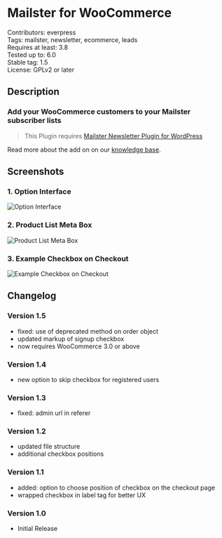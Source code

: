 # Mailster for WooCommerce

Contributors: everpress  
Tags: mailster, newsletter, ecommerce, leads  
Requires at least: 3.8  
Tested up to: 6.0  
Stable tag: 1.5  
License: GPLv2 or later

## Description

### Add your WooCommerce customers to your Mailster subscriber lists

> This Plugin requires [Mailster Newsletter Plugin for WordPress](https://mailster.co/?utm_campaign=wporg&utm_source=WooCommerce+for+Mailster)

Read more about the add on on our [knowledge base](https://kb.mailster.co/mailster-and-woocommerce/).

## Screenshots

### 1. Option Interface

![Option Interface](https://ps.w.org/mailster-woocommerce/assets/screenshot-1.png)


### 2. Product List Meta Box

![Product List Meta Box](https://ps.w.org/mailster-woocommerce/assets/screenshot-2.png)


### 3. Example Checkbox on Checkout

![Example Checkbox on Checkout](https://ps.w.org/mailster-woocommerce/assets/screenshot-3.png)


## Changelog

### Version 1.5

-   fixed: use of deprecated method on order object
-   updated markup of signup checkbox
-   now requires WooCommerce 3.0 or above

### Version 1.4

-   new option to skip checkbox for registered users

### Version 1.3

-   fixed: admin url in referer

### Version 1.2

-   updated file structure
-   additional checkbox positions

### Version 1.1

-   added: option to choose position of checkbox on the checkout page
-   wrapped checkbox in label tag for better UX

### Version 1.0

-   Initial Release
